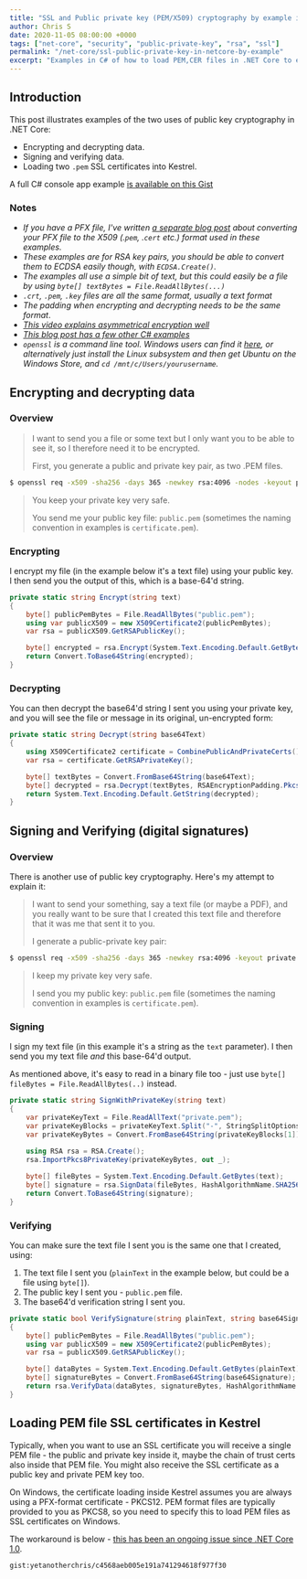 ```yaml
---
title: "SSL and Public private key (PEM/X509) cryptography by example in .NET Core"
author: Chris S
date: 2020-11-05 08:00:00 +0000
tags: ["net-core", "security", "public-private-key", "rsa", "ssl"]
permalink: "/net-core/ssl-public-private-key-in-netcore-by-example"
excerpt: "Examples in C# of how to load PEM,CER files in .NET Core to encrypt, decrypt, sign and verify your data"
---
```

[0]: https://gist.github.com/yetanotherchris/d8330dd6f541f85903a9bdd5dd13bb1f
[1]: /net-core/converting-pfx-to-pem-in-dotnet-core
[2]: https://www.youtube.com/watch?v=AQDCe585Lnc
[3]: https://damienbod.com/2020/08/19/symmetric-and-asymmetric-encryption-in-net-core/
[4]: https://slproweb.com/products/Win32OpenSSL.html
[5]: https://github.com/dotnet/runtime/issues/23749

## Introduction

This post illustrates examples of the two uses of public key cryptography in .NET Core:

- Encrypting and decrypting data.
- Signing and verifying data.
- Loading two `.pem` SSL certificates into Kestrel.

A full C# console app example [is available on this Gist][0]

### Notes
  
- *If you have a PFX file, I've written [a separate blog post][1] about converting your PFX file to the X509 (.`pem`, .`cert` etc.) format used in these examples.*
- *These examples are for RSA key pairs, you should be able to convert them to ECDSA easily though, with `ECDSA.Create()`.*
- *The examples all use a simple bit of text, but this could easily be a file by using `byte[] textBytes = File.ReadAllBytes(...)`*
- *`.crt`, `.pem`, `.key` files are all the same format, usually a text format*
- *The padding when encrypting and decrypting needs to be the same format*.
- *[This video explains asymmetrical encryption well][2]*
- *[This blog post has a few other C# examples][3]*
- *`openssl` is a command line tool. Windows users can find it [here][4], or alternatively just install the Linux subsystem and then get Ubuntu on the Windows Store, and `cd /mnt/c/Users/yourusername`.*

## Encrypting and decrypting data

### Overview

> I want to send you a file or some text but I only want you to be able to see it, so I therefore need it to be encrypted.   
> 
> First, you generate a public and private key pair, as two .PEM files. 
>
```bash
$ openssl req -x509 -sha256 -days 365 -newkey rsa:4096 -nodes -keyout private.pem -out public.pem
```
>
> You keep your private key very safe.
> 
> You send me your public key file: `public.pem` (sometimes the naming convention in examples is `certificate.pem`). 

### Encrypting

I encrypt my file (in the example below it's a text file) using your public key. I then send you the output of this, which is a base-64'd string.

```csharp
private static string Encrypt(string text)
{
    byte[] publicPemBytes = File.ReadAllBytes("public.pem");
    using var publicX509 = new X509Certificate2(publicPemBytes);
    var rsa = publicX509.GetRSAPublicKey();

    byte[] encrypted = rsa.Encrypt(System.Text.Encoding.Default.GetBytes(text), RSAEncryptionPadding.Pkcs1);
    return Convert.ToBase64String(encrypted);
}
```

### Decrypting

You can then decrypt the base64'd string I sent you using your private key, and you will see the file or message in its original, un-encrypted form:

```csharp
private static string Decrypt(string base64Text)
{
    using X509Certificate2 certificate = CombinePublicAndPrivateCerts();
    var rsa = certificate.GetRSAPrivateKey();

    byte[] textBytes = Convert.FromBase64String(base64Text);
    byte[] decrypted = rsa.Decrypt(textBytes, RSAEncryptionPadding.Pkcs1);
    return System.Text.Encoding.Default.GetString(decrypted);
}
```

## Signing and Verifying (digital signatures)

### Overview

There is another use of public key cryptography. Here's my attempt to explain it:

> I want to send your something, say a text file (or maybe a PDF), and you really want to be sure that I created this text file and therefore that it was me that sent it to you. 
>
> I generate a public-private key pair:  
> 
```bash
$ openssl req -x509 -sha256 -days 365 -newkey rsa:4096 -keyout private.pem -out public.pem
```
> I keep my private key very safe.
>
> I send you my public key: `public.pem` file (sometimes the naming convention in examples is `certificate.pem`). 


### Signing

I sign my text file (in this example it's a string as the `text` parameter). I then send you my text file *and* this base-64'd output.

As mentioned above, it's easy to read in a binary file too - just use `byte[] fileBytes = File.ReadAllBytes(..)` instead.

```csharp
private static string SignWithPrivateKey(string text)
{
    var privateKeyText = File.ReadAllText("private.pem");
    var privateKeyBlocks = privateKeyText.Split("-", StringSplitOptions.RemoveEmptyEntries);
    var privateKeyBytes = Convert.FromBase64String(privateKeyBlocks[1]);
    
    using RSA rsa = RSA.Create();
    rsa.ImportPkcs8PrivateKey(privateKeyBytes, out _);

    byte[] fileBytes = System.Text.Encoding.Default.GetBytes(text);
    byte[] signature = rsa.SignData(fileBytes, HashAlgorithmName.SHA256, RSASignaturePadding.Pkcs1);
    return Convert.ToBase64String(signature);
}
```

### Verifying

You can make sure the text file I sent you is the same one that I created, using:

1. The text file I sent you (`plainText` in the example below, but could be a file using `byte[]`).
1. The public key I sent you - `public.pem` file.
1. The base64'd verification string I sent you.

```csharp
private static bool VerifySignature(string plainText, string base64Signature)
{
    byte[] publicPemBytes = File.ReadAllBytes("public.pem");
    using var publicX509 = new X509Certificate2(publicPemBytes);
    var rsa = publicX509.GetRSAPublicKey();

    byte[] dataBytes = System.Text.Encoding.Default.GetBytes(plainText);
    byte[] signatureBytes = Convert.FromBase64String(base64Signature);
    return rsa.VerifyData(dataBytes, signatureBytes, HashAlgorithmName.SHA256, RSASignaturePadding.Pkcs1);
}
```

## Loading PEM file SSL certificates in Kestrel

Typically, when you want to use an SSL certificate you will receive a single PEM file - the public and private key inside it, maybe the chain of trust certs also inside that PEM file. You might also receive the SSL certificate as a public key and private PEM key too.

On Windows, the certificate loading inside Kestrel assumes you are always using a PFX-format certificate - PKCS12. PEM format files are typically provided to you as PKCS8, so you need to specify this to load PEM files as SSL certificates on Windows.

The workaround is below - [this has been an ongoing issue since .NET Core 1.0][5].

`gist:yetanotherchris/c4568aeb005e191a741294618f977f30`